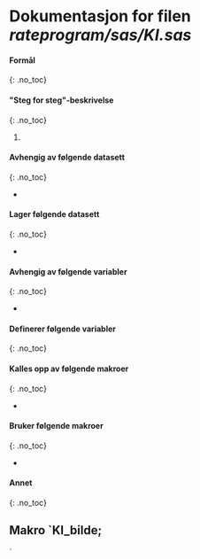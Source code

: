 
# Dokumentasjon for filen *rateprogram/sas/KI.sas*

#### Formål
{: .no_toc}

#### "Steg for steg"-beskrivelse
{: .no_toc}

1. 

#### Avhengig av følgende datasett
{: .no_toc}

-

#### Lager følgende datasett
{: .no_toc}

-

#### Avhengig av følgende variabler
{: .no_toc}

-

#### Definerer følgende variabler
{: .no_toc}


#### Kalles opp av følgende makroer
{: .no_toc}

-

#### Bruker følgende makroer
{: .no_toc}

-

#### Annet
{: .no_toc}


## Makro `KI_bilde;
`

